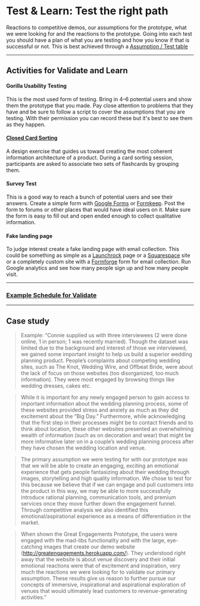 # Test & Learn: Test the right path

Reactions to competitive demos, our assumptions for the prototype, what we were
looking for and the reactions to the prototype.
Going into each test you should have a plan of what you are testing and how you
know if that is successful or not. This is best achieved through a [Assumption /
Test table](../Exercises/assumptions.md)

---

## Activities for Validate and Learn

#### Gorilla Usability Testing

This is the most used form of testing. Bring in 4–6 potential users and show
them the prototype that you made. Pay close attention to problems that they have
and be sure to follow a script to cover the assumptions that you are testing.
With their permission you can record these but it's best to see them as they happen.

#### [Closed Card Sorting](../Exercises/card-sorting.md)

A design exercise that guides us toward creating the most coherent
information architecture of a product.
During a card sorting session,
participants are asked to associate two sets
of flashcards by grouping them.

#### Survey Test

This is a good way to reach a bunch of potential users and see their answers.
Create a simple form with [Google Forms](http://www.google.com/forms/about/)
or [Formkeep](https://formkeep.com/).
Post the form to forums or other places that would have ideal users on it.
Make sure the form is easy to fill out
and open ended enough to collect qualitative information.

#### Fake landing page

To judge interest create a fake landing page with email collection.
This could be something as simple
as a [Launchrock](http://launchrock.co/) page
or a [Squarespace](http://www.squarespace.com/) site or a
completely custom site with a [Formforge](https://formkeep.com/) form
for email collection. Run Google analytics and see how many people sign up and
how many people visit.

---

### [Example Schedule for Validate](Schedule.md)

---

## Case study

> Example: “Connie supplied us with three interviewees (2 were done online, 1 in
person; 1 was recently married). Though the dataset was limited due to the
background and interest of those we interviewed, we gained some important
insight to help us build a superior wedding planning product. People’s
complaints about competing wedding sites, such as The Knot, Wedding Wire, and
Offbeat Bride, were about the lack of focus on those websites (too
disorganized, too much information). They were most engaged by browsing things
like wedding dresses, cakes  etc.

> While it is important for any newly engaged person to gain access to important
information about the wedding planning process, some of these websites
provided stress and anxiety as much as they did excitement about the “Big
Day.” Furthermore, while acknowledging that the first step in their processes
might be to contact friends and to think about location, these other websites
presented an overwhelming wealth of information (such as on decoration and
wear) that might be more informative later on in a couple’s wedding planning
process after they have chosen the wedding location and venue.

> The primary assumption we were testing for with our prototype was that we will
be able to create an engaging, exciting an emotional experience that gets
people fantasizing about their wedding through images, storytelling and high
quality information. We chose to test for this because we believe that if we
can engage and pull customers into the product in this way, we may be able to
more successfully introduce rational planning, communication tools, and
premium services once they move further down the engagement funnel. Through
competitive analysis we also identified this emotional/aspirational experience
as a means of differentiation in the market.

> When shown the Great Engagements Prototype, the users were engaged with the
mad-libs functionality and with the large, eye-catching images that create our
demo website (http://greatengagements.herokuapp.com/). They understood right
away that the website is about venue discovery and their initial emotional
reactions were that of excitement and inspiration, very much the reactions we
were looking for to validate our primary assumption. These results give us
reason to further pursue our concepts of immersive, inspirational and
aspirational exploration of venues that would ultimately lead customers to
revenue-generating activities.”
